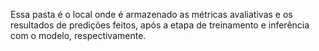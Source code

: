 Essa pasta é o local onde é armazenado as métricas avaliativas e os resultados de predições feitos, após a etapa de treinamento e inferência com o modelo, respectivamente.